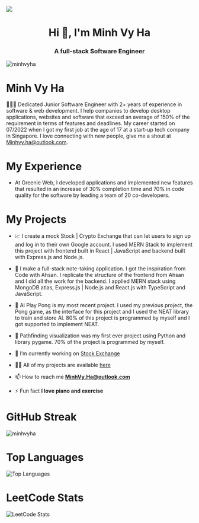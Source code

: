 ![](https://raw.githubusercontent.com/minhvyha/minhvyha/main/a.gif)
<h1 align="center">Hi 👋, I'm Minh Vy Ha</h1>
<h3 align="center">A full-stack Software Engineer</h3>


<p align="left"> <img src="https://komarev.com/ghpvc/?username=minhvyha&label=Profile%20views&color=0e75b6&style=flat" alt="minhvyha" /> </p>

# Minh Vy Ha
👨🏻‍💻 Dedicated Junior Software Engineer with 2+ years of experience in software & web development. I help companies to develop desktop applications, websites and software that exceed an average of 150% of the requirement in terms of features and deadlines. My career started on 07/2022 when I got my first job at the age of 17 at a start-up tech company in Singapore. I love connecting with new people, give me a shout at Minhvy.ha@outlook.com.

# My Experience

- At Greenie Web, I developed applications and implemented new features that resulted in an increase of 30% completion time and 70% in code quality for the software by leading a team of 20 co-developers. 

# My Projects

- 📈 I create a mock Stock | Crypto Exchange that can let users to sign up and log in to their own Google account. I used MERN Stack to implement this project with frontend built in React | JavaScript and backend built with Express.js and Node.js.

- 📝 I make a full-stack note-taking application. I got the inspiration from Code with Ahsan. I replicate the structure of the frontend from Ahsan and I did all the work for the backend. I applied MERN stack using MongoDB atlas, Express.js | Node.js and React.js with TypeScript and JavaScript.

- 🤖 AI Play Pong is my most recent project. I used my previous project, the Pong game, as the interface for this project and I used the NEAT library to train and store AI. 80% of this project is programmed by myself and I got supported to implement NEAT.

- 🧭 Pathfinding visualization was my first ever project using Python and library pygame. 70% of the project is programmed by myself.

- 🔭 I’m currently working on [Stock Exchange](https://github.com/minhvyha/Stock-Market)

- 👨‍💻 All of my projects are available [here](https://minhvyha.com)

- 📫 How to reach me **MinhVy.Ha@outlook.com**


- ⚡ Fun fact **I love piano and exercise**

# GitHub Streak

<p><img align="center" src="http://github-readme-streak-stats.herokuapp.com?user=minhvyha&theme=github-dark-blue&date_format=j%20M%5B%20Y%5D" alt="minhvyha" /></p>

# Top Languages

![Top Languages](https://github-readme-stats.vercel.app/api/top-langs/?username=minhvyha&langs_count=8&theme=github_dark)

# LeetCode Stats

![LeetCode Stats](https://leetcode.card.workers.dev/minhvyha?theme=dark&font=baloo&extension=activity)




